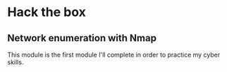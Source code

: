 # Hack the box

## Network enumeration with Nmap

This module is the first module I'll complete in order to practice my cyber skills.
